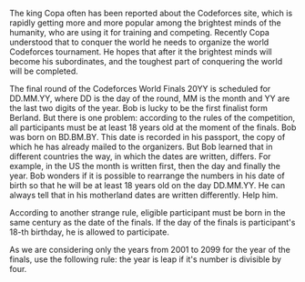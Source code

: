 The king Copa often has been reported about the Codeforces site, which is rapidly getting more and more popular among the brightest minds of the humanity, who are using it for training and competing. Recently Copa understood that to conquer the world he needs to organize the world Codeforces tournament. He hopes that after it the brightest minds will become his subordinates, and the toughest part of conquering the world will be completed.

The final round of the Codeforces World Finals 20YY is scheduled for DD.MM.YY, where DD is the day of the round, MM is the month and YY are the last two digits of the year. Bob is lucky to be the first finalist form Berland. But there is one problem: according to the rules of the competition, all participants must be at least 18 years old at the moment of the finals. Bob was born on BD.BM.BY. This date is recorded in his passport, the copy of which he has already mailed to the organizers. But Bob learned that in different countries the way, in which the dates are written, differs. For example, in the US the month is written first, then the day and finally the year. Bob wonders if it is possible to rearrange the numbers in his date of birth so that he will be at least 18 years old on the day DD.MM.YY. He can always tell that in his motherland dates are written differently. Help him.

According to another strange rule, eligible participant must be born in the same century as the date of the finals. If the day of the finals is participant's 18-th birthday, he is allowed to participate.

As we are considering only the years from 2001 to 2099 for the year of the finals, use the following rule: the year is leap if it's number is divisible by four.